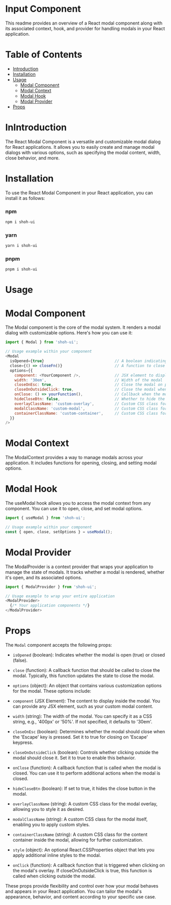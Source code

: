 # Input Component

This readme provides an overview of a React modal component along with its associated context, hook, and provider for handling modals in your React application.
# Table of Contents


- [Introduction](#introduction)
- [Installation](#installation)
- [Usage](#usage)
  - [Modal Component](#modal-component) 
  - [Modal Context](#modal-context)
  - [Modal Hook](#modal-hook)
  - [Modal Provider](#modal-0provider)
- [Props](#props)


# InIntroduction

The React Modal Component is a versatile and customizable modal dialog for React applications. It allows you to easily create and manage modal dialogs with various options, such as specifying the modal content, width, close behavior, and more.


# Installation
To use the React Modal Component in your React application, you can install it as follows:

### npm
```bash
npm i shoh-ui
```
### yarn
```bash
yarn i shoh-ui
```

### pnpm
```bash
pnpm i shoh-ui
```

# Usage
# Modal Component

The Modal component is the core of the modal system. It renders a modal dialog with customizable options. Here's how you can use it:


```javascript
import { Modal } from 'shoh-ui';

// Usage example within your component
<Modal
  isOpened={true}                               // A boolean indicating whether the modal is open
  close={() => closeFn()}                       // A function to close the modal
  options={{
    component: <YourComponent />,               // JSX element to display in the modal
    width: '30em',                              // Width of the modal
    closeOnEsc: true,                           // Close the modal on pressing 'Escape' key
    closeOnOutsideClick: true,                  // Close the modal when clicking outside
    onClose: () => yourFunction(),              // Callback when the modal is closed
    hideCloseBtn: false,                        // Whether to hide the close button
    overlayClassName: 'custom-overlay',         // Custom CSS class for the overlay
    modalClassName: 'custom-modal',             // Custom CSS class for the modal
    containerClassName: 'custom-container',     // Custom CSS class for the content container
  }}
/>

```


# Modal Context
The ModalContext provides a way to manage modals across your application. It includes functions for opening, closing, and setting modal options.

# Modal Hook
The useModal hook allows you to access the modal context from any component. You can use it to open, close, and set modal options.

```javascript
import { useModal } from 'shoh-ui';

// Usage example within your component
const { open, close, setOptions } = useModal();

```

# Modal Provider
The ModalProvider is a context provider that wraps your application to manage the state of modals. It tracks whether a modal is rendered, whether it's open, and its associated options.

```javascript
import { ModalProvider } from 'shoh-ui';

// Usage example to wrap your entire application
<ModalProvider>
  {/* Your application components */}
</ModalProvider>

```

# Props


The `Modal` component accepts the following props:

- `isOpened` (boolean): Indicates whether the modal is open (true) or closed (false).

- `close` (function): A callback function that should be called to close the modal. Typically, this function updates the state to close the modal.

- `options` (object): An object that contains various customization options for the modal. These options include:

- `component` (JSX Element): The content to display inside the modal. You can provide any JSX element, such as your custom modal content.

- `width` (string): The width of the modal. You can specify it as a CSS string, e.g., '400px' or '50%'. If not specified, it defaults to '30em'.

- `closeOnEsc` (boolean): Determines whether the modal should close when the 'Escape' key is pressed. Set it to true for closing on 'Escape' keypress.

- `closeOnOutsideClick` (boolean): Controls whether clicking outside the modal should close it. Set it to true to enable this behavior.

- `onClose` (function): A callback function that is called when the modal is closed. You can use it to perform additional actions when the modal is closed.

- `hideCloseBtn` (boolean): If set to true, it hides the close button in the modal.

- `overlayClassName` (string): A custom CSS class for the modal overlay, allowing you to style it as desired.

- `modalClassName` (string): A custom CSS class for the modal itself, enabling you to apply custom styles.

- `containerClassName` (string): A custom CSS class for the content container inside the modal, allowing for further customization.

- `style` (object): An optional React.CSSProperties object that lets you apply additional inline styles to the modal.

- `onClick` (function): A callback function that is triggered when clicking on the modal's overlay. If closeOnOutsideClick is true, this function is called when clicking outside the modal.

These props provide flexibility and control over how your modal behaves and appears in your React application. You can tailor the modal's appearance, behavior, and content according to your specific use case.